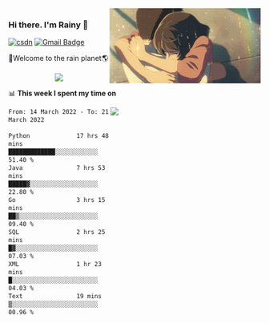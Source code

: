 <img  align='right' height="150" src="https://github.com/LikeRainDay/LikeRainDay/blob/master/pic/img_rain_1.gif?raw=true">



### Hi there. I'm Rainy :lemon:

[![csdn](https://img.shields.io/badge/-csdn-c14438?style=flat-square&logo=c&logoColor=white)](https://blog.csdn.net/qq_15807167)
[![Gmail Badge](https://img.shields.io/badge/-gmail-c14438?style=flat-square&logo=Gmail&logoColor=white&link=mailto:houshuai0816@gmail.com)](mailto:houshuai0816@gmail.com)

🚀Welcome to the rain planet🌎

<center>
<img align='center'  src="https://source.unsplash.com/random/1200x600">
</center>

📊 **This week I spent my time on**

<img align='right'   width="300" src="https://github-readme-stats.vercel.app/api?username=LikeRainDay&show_icons=true&title_color=fff&icon_color=79ff97&text_color=9f9f9f&bg_color=151515">

<!--START_SECTION:waka-->

```text
From: 14 March 2022 - To: 21 March 2022

Python             17 hrs 48 mins  █████████████░░░░░░░░░░░░   51.40 %
Java               7 hrs 53 mins   █████▓░░░░░░░░░░░░░░░░░░░   22.80 %
Go                 3 hrs 15 mins   ██▒░░░░░░░░░░░░░░░░░░░░░░   09.40 %
SQL                2 hrs 25 mins   █▓░░░░░░░░░░░░░░░░░░░░░░░   07.03 %
XML                1 hr 23 mins    █░░░░░░░░░░░░░░░░░░░░░░░░   04.03 %
Text               19 mins         ▒░░░░░░░░░░░░░░░░░░░░░░░░   00.96 %
```

<!--END_SECTION:waka-->
